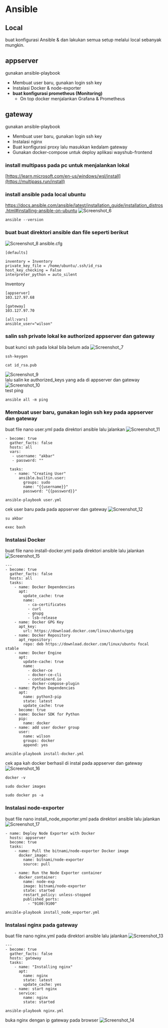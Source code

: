 # Ansible
## Local
buat konfigurasi Ansible & dan lakukan semua setup melalui local sebanyak mungkin.
## appserver
gunakan ansible-playbook
- Membuat user baru, gunakan login ssh key
- Instalasi Docker & node-exporter
- **buat konfigurasi prometheus (Monitoring)**
  - On top docker menjalankan Grafana & Prometheus
## gateway
gunakan ansible-playbook
- Membuat user baru, gunakan login ssh key
- Instalasi nginx
- Buat konfigurasi proxy lalu masukkan kedalam gateway
- Gunakan docker-compose untuk deploy aplikasi wayshub-frontend

### install multipass pada pc untuk menjalankan lokal
[https://learn.microsoft.com/en-us/windows/wsl/install](https://multipass.run/install)

### install ansible pada local ubuntu
https://docs.ansible.com/ansible/latest/installation_guide/installation_distros.html#installing-ansible-on-ubuntu
![Screenshot_6](https://github.com/wilsonakbar/devops18-dumbways-WilsonAkbar/assets/132327628/f45fd9aa-6ecc-4d75-b244-8d8258dc0fce)
```
ansible --version
```
### buat buat direktori ansible dan file seperti berikut
![Screenshot_8](https://github.com/wilsonakbar/devops18-dumbways-WilsonAkbar/assets/132327628/d775a191-8afd-4949-88e5-c6d4909ed6fd)
ansible.cfg
```
[defaults]

inventory = Inventory
private_key_file = /home/ubuntu/.ssh/id_rsa
host_key_checking = False
interpreter_python = auto_silent
```
Inventory
```
[appserver]
103.127.97.68

[gateway]
103.127.97.70

[all:vars]
ansible_user="wilson"
```
### salin ssh private lokal ke authorized appserver dan gateway
buat kunci ssh pada lokal bila belum ada
![Screenshot_7](https://github.com/wilsonakbar/devops18-dumbways-WilsonAkbar/assets/132327628/ec09d0f2-cbfc-4560-86c5-432a4e5bbfed)
```
ssh-keygen
```
```
cat id_rsa.pub
```
![Screenshot_9](https://github.com/wilsonakbar/devops18-dumbways-WilsonAkbar/assets/132327628/3ecd2c95-e6d5-4095-af10-c261e360f788)  
lalu salin ke authorized_keys yang ada di appserver dan gateway
![Screenshot_10](https://github.com/wilsonakbar/devops18-dumbways-WilsonAkbar/assets/132327628/46f4798d-83b8-4baf-90c6-25fd8fd93893)  
test ping
```
ansible all -m ping
```
### Membuat user baru, gunakan login ssh key pada appserver dan gateway
buat file nano user.yml pada direktori ansible lalu jalankan
![Screenshot_11](https://github.com/wilsonakbar/devops18-dumbways-WilsonAkbar/assets/132327628/4a9ef1a3-cd67-429c-9afb-3197159064cd)
```
- become: true
  gather_facts: false
  hosts: all
  vars:
   - username: "akbar"
   - password: ""

  tasks:
    - name: "Creating User"
      ansible.builtin.user:
        groups: sudo
        name: "{{username}}"
        password: "{{password}}"
```
```
ansible-playbook user.yml
```
cek user baru pada pada appserver dan gateway
![Screenshot_12](https://github.com/wilsonakbar/devops18-dumbways-WilsonAkbar/assets/132327628/b3c6aec4-7b64-4b18-a44e-6346ad97c6c4)
```
su akbar
```
```
exec bash
```
### Instalasi Docker
buat file nano install-docker.yml pada direktori ansible lalu jalankan
![Screenshot_15](https://github.com/wilsonakbar/devops18-dumbways-WilsonAkbar/assets/132327628/7ad915ab-023c-4f04-a32a-61d252a6a4af)
```
---
- become: true
  gather_facts: false
  hosts: all
  tasks:
    - name: Docker Dependencies
      apt:
        update_cache: true
        name:
          - ca-certificates
          - curl
          - gnupg
          - lsb-release
    - name: Docker GPG Key
      apt_key:
        url: https://download.docker.com/linux/ubuntu/gpg
    - name: Docker Repository
      apt_repository:
        repo: deb https://download.docker.com/linux/ubuntu focal stable
    - name: Docker Engine
      apt:
        update-cache: true
        name:
          - docker-ce
          - docker-ce-cli
          - containerd.io
          - docker-compose-plugin
    - name: Python Dependencies
      apt:
        name: python3-pip
        state: latest
        update_cache: true
      become: true
    - name: Docker SDK for Python
      pip:
        name: docker
    - name: add user docker group
      user:
        name: wilson
        groups: docker
        append: yes
```
```
ansible-playbook install-docker.yml
```
cek apa kah docker berhasil di instal pada appserver dan gateway
![Screenshot_16](https://github.com/wilsonakbar/devops18-dumbways-WilsonAkbar/assets/132327628/dea82b4f-3d99-448d-88b3-ea2d6276c468)
```
docker -v
```
```
sudo docker images
```
```
sudo docker ps -a
```
### Instalasi node-exporter
buat file nano install_node_exporter.yml pada direktori ansible lalu jalankan
![Screenshot_17](https://github.com/wilsonakbar/devops18-dumbways-WilsonAkbar/assets/132327628/d0d355f9-ab31-49a9-9785-6a303e74e2ae)
```
- name: Deploy Node Exporter with Docker
  hosts: appserver
  become: true
  tasks:
    - name: Pull the bitnami/node-exporter Docker image
      docker_image:
        name: bitnami/node-exporter
        source: pull

    - name: Run the Node Exporter container
      docker_container:
        name: node-exp
        image: bitnami/node-exporter
        state: started
        restart_policy: unless-stopped
        published_ports:
          - "9100:9100"
```
```
ansible-playbook install_node_exporter.yml
```
### Instalasi nginx pada gateway
buat file nano nginx.yml pada direktori ansible lalu jalankan
![Screenshot_13](https://github.com/wilsonakbar/devops18-dumbways-WilsonAkbar/assets/132327628/1f3c9ec7-3282-4cca-affb-aa7f4ca15f90)
```
---
- become: true
  gather_facts: false
  hosts: gateway
  tasks:
    - name: "Installing nginx"
      apt:
        name: nginx
        state: latest
        update_cache: yes
    - name: start nginx
      service:
        name: nginx
        state: started
```
```
ansible-playbook nginx.yml
```
buka nginx dengan ip gateway pada browser
![Screenshot_14](https://github.com/wilsonakbar/devops18-dumbways-WilsonAkbar/assets/132327628/c72b3997-0463-4ecd-9d5c-8f59090ae9f1)
